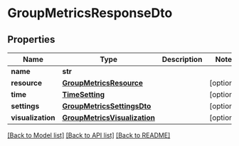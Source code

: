 # GroupMetricsResponseDto

## Properties
Name | Type | Description | Notes
------------ | ------------- | ------------- | -------------
**name** | **str** |  | 
**resource** | [**GroupMetricsResource**](GroupMetricsResource.md) |  | [optional] 
**time** | [**TimeSetting**](TimeSetting.md) |  | [optional] 
**settings** | [**GroupMetricsSettingsDto**](GroupMetricsSettingsDto.md) |  | [optional] 
**visualization** | [**GroupMetricsVisualization**](GroupMetricsVisualization.md) |  | [optional] 

[[Back to Model list]](../README.md#documentation-for-models) [[Back to API list]](../README.md#documentation-for-api-endpoints) [[Back to README]](../README.md)

